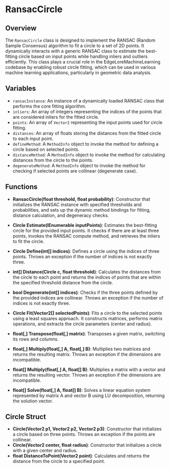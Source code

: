 # RansacCircle

## Overview
The `RansacCircle` class is designed to implement the RANSAC (Random Sample Consensus) algorithm to fit a circle to a set of 2D points. It dynamically interacts with a generic RANSAC class to estimate the best-fitting circle based on input points while handling inliers and outliers efficiently. This class plays a crucial role in the EdgeLoreMachineLearning codebase by enabling robust circle fitting, which can be used in various machine learning applications, particularly in geometric data analysis.

## Variables
- `ransacInstance`: An instance of a dynamically loaded RANSAC class that performs the core fitting algorithm.
- `inliers`: An array of integers representing the indices of the points that are considered inliers for the fitted circle.
- `points`: An array of `Vector2` representing the input points used for circle fitting.
- `distances`: An array of floats storing the distances from the fitted circle to each input point.
- `defineMethod`: A `MethodInfo` object to invoke the method for defining a circle based on selected points.
- `distanceMethod`: A `MethodInfo` object to invoke the method for calculating distances from the circle to the points.
- `degenerateMethod`: A `MethodInfo` object to invoke the method for checking if selected points are collinear (degenerate case).

## Functions
- **RansacCircle(float threshold, float probability)**: Constructor that initializes the RANSAC instance with specified thresholds and probabilities, and sets up the dynamic method bindings for fitting, distance calculation, and degeneracy checks.

- **Circle Estimate(IEnumerable<Vector2> inputPoints)**: Estimates the best-fitting circle for the provided input points. It checks if there are at least three points, invokes the RANSAC compute method, and retrieves the inliers to fit the circle.

- **Circle Define(int[] indices)**: Defines a circle using the indices of three points. Throws an exception if the number of indices is not exactly three.

- **int[] Distance(Circle c, float threshold)**: Calculates the distances from the circle to each point and returns the indices of points that are within the specified threshold distance from the circle.

- **bool Degenerate(int[] indices)**: Checks if the three points defined by the provided indices are collinear. Throws an exception if the number of indices is not exactly three.

- **Circle Fit(Vector2[] selectedPoints)**: Fits a circle to the selected points using a least squares approach. It constructs matrices, performs matrix operations, and extracts the circle parameters (center and radius).

- **float[,] Transpose(float[,] matrix)**: Transposes a given matrix, switching its rows and columns.

- **float[,] Multiply(float[,] A, float[,] B)**: Multiplies two matrices and returns the resulting matrix. Throws an exception if the dimensions are incompatible.

- **float[] Multiply(float[,] A, float[] B)**: Multiplies a matrix with a vector and returns the resulting vector. Throws an exception if the dimensions are incompatible.

- **float[] Solve(float[,] A, float[] B)**: Solves a linear equation system represented by matrix A and vector B using LU decomposition, returning the solution vector.

## Circle Struct
- **Circle(Vector2 p1, Vector2 p2, Vector2 p3)**: Constructor that initializes a circle based on three points. Throws an exception if the points are collinear.
- **Circle(Vector2 center, float radius)**: Constructor that initializes a circle with a given center and radius.
- **float DistanceToPoint(Vector2 point)**: Calculates and returns the distance from the circle to a specified point.